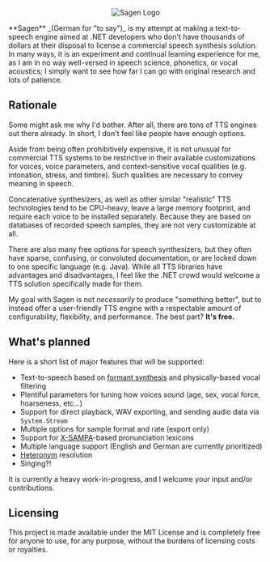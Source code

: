 <p align="center">
  <img src="https://i.imgur.com/34SN7bt.png" alt="Sagen Logo"></img>
</p>
**Sagen** _(German for "to say")_ is my attempt at making a text-to-speech engine aimed at .NET developers who don't have thousands of dollars at their disposal to license a commercial speech synthesis solution. In many ways, it is an experiment and continual learning experience for me, as I am in no way well-versed in speech science, phonetics, or vocal acoustics; I simply want to see how far I can go with original research and lots of patience.

## Rationale

Some might ask me why I'd bother. After all, there are tons of TTS engines out there already. In short, I don't feel like people have enough options.

Aside from being often prohibitively expensive, it is not unusual for commercial TTS systems to be restrictive in their available customizations for voices, voice parameters, and context-sensitive vocal qualities (e.g. intonation, stress, and timbre). Such qualities are necessary to convey meaning in speech.

Concatenative synthesizers, as well as other similar "realistic" TTS technologies tend to be CPU-heavy, leave a large memory footprint, and require each voice to be installed separately. Because they are based on databases of recorded speech samples, they are not very customizable at all.

There are also many free options for speech synthesizers, but they often have sparse, confusing, or convoluted documentation, or are locked down to one specific language (e.g. Java). While all TTS libraries have advantages and disadvantages, I feel like the .NET crowd would welcome a TTS solution specifically made for them.

My goal with Sagen is not _necessarily_ to produce "something better", but to instead offer a user-friendly TTS engine with a respectable amount of configurability, flexibility, and performance. The best part? **It's free.**

## What's planned

Here is a short list of major features that will be supported:
* Text-to-speech based on [formant synthesis](https://en.wikipedia.org/wiki/Speech_synthesis#Formant_synthesis) and physically-based vocal filtering
* Plentiful parameters for tuning how voices sound (age, sex, vocal force, hoarseness, etc...)
* Support for direct playback, WAV exporting, and sending audio data via `System.Stream`
* Multiple options for sample format and rate (export only)
* Support for [X-SAMPA](https://en.wikipedia.org/wiki/X-SAMPA)-based pronunciation lexicons
* Multiple language support (English and German are currently prioritized)
* [Heteronym](https://en.wikipedia.org/wiki/Heteronym_(linguistics)) resolution
* Singing?!

It is currently a heavy work-in-progress, and I welcome your input and/or contributions.

## Licensing

This project is made available under the MIT License and is completely free for anyone to use, for any purpose, without the burdens of licensing costs or royalties.

